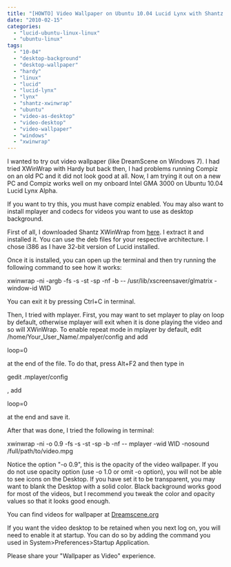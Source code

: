```yaml
---
title: "[HOWTO] Video Wallpaper on Ubuntu 10.04 Lucid Lynx with Shantz XWinWrap"
date: "2010-02-15"
categories: 
  - "lucid-ubuntu-linux-linux"
  - "ubuntu-linux"
tags: 
  - "10-04"
  - "desktop-background"
  - "desktop-wallpaper"
  - "hardy"
  - "linux"
  - "lucid"
  - "lucid-lynx"
  - "lynx"
  - "shantz-xwinwrap"
  - "ubuntu"
  - "video-as-desktop"
  - "video-desktop"
  - "video-wallpaper"
  - "windows"
  - "xwinwrap"
---
```


I wanted to try out video wallpaper (like DreamScene on Windows 7). I had tried XWinWrap with Hardy but back then, I had problems running Compiz on an old PC and it did not look good at all. Now, I am trying it out on a new PC and Compiz works well on my onboard Intel GMA 3000 on Ubuntu 10.04 Lucid Lynx Alpha.

If you want to try this, you must have compiz enabled. You may also want to install mplayer and codecs for videos you want to use as desktop background.

First of all, I downloaded Shantz XWinWrap from [here](http://tech.shantanugoel.com/projects/linux/shantz-xwinwrap). I extract it and installed it. You can use the deb files for your respective architecture. I chose i386 as I have 32-bit version of Lucid installed.

Once it is installed, you can open up the terminal and then try running the following command to see how it works:

xwinwrap -ni -argb -fs -s -st -sp -nf -b -- /usr/lib/xscreensaver/glmatrix -window-id WID

You can exit it by pressing Ctrl+C in terminal.

Then, I tried with mplayer. First, you may want to set mplayer to play on loop by default, otherwise mplayer will exit when it is done playing the video and so will XWinWrap. To enable repeat mode in mplayer by default, edit /home/Your\_User\_Name/.mpalyer/config and add

loop=0

at the end of the file. To do that, press Alt+F2 and then type in

gedit .mplayer/config

, add

loop=0

at the end and save it.

After that was done, I tried the following in terminal:

xwinwrap -ni -o 0.9 -fs -s -st -sp -b -nf -- mplayer -wid WID -nosound /full/path/to/video.mpg

Notice the option "-o 0.9", this is the opacity of the video wallpaper. If you do not use opacity option (use -o 1.0 or omit -o option), you will not be able to see icons on the Desktop. If you have set it to be transparent, you may want to blank the Desktop with a solid color. Black background works good for most of the videos, but I recommend you tweak the color and opacity values so that it looks good enough.

You can find videos for wallpaper at [Dreamscene.org](http://dreamscene.org)

If you want the video desktop to be retained when you next log on, you will need to enable it at startup. You can do so by adding the command you used in System>Preferences>Startup Application.

Please share your "Wallpaper as Video" experience.
